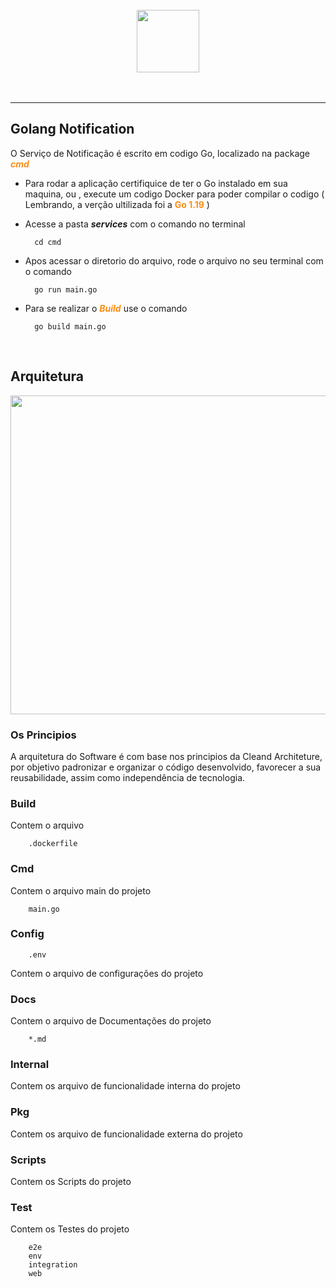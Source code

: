 <br>
<div align="center" class="imgs"> 
<img style="margin: 0 20px;" height="100em" src="https://upload.wikimedia.org/wikipedia/commons/thumb/0/05/Go_Logo_Blue.svg/800px-Go_Logo_Blue.svg.png">
</div>
<br>

<br>
<hr>

## Golang Notification

O Serviço de Notificação é escrito em codigo Go, localizado na package
<b><i style="color:#FB8D12;cursor:pointer">cmd</i></b>

- Para rodar a aplicação certifiquice de ter o Go instalado em sua maquina, ou , execute um codigo Docker para poder compilar o codigo ( Lembrando, a verção ultilizada foi a <b style="color:#FB8D12;cursor:pointer">Go 1.19</b> )

- Acesse a pasta <b><i>services</i></b> com o comando no terminal

        cd cmd

- Apos acessar o diretorio do arquivo, rode o arquivo no seu terminal com o comando

        go run main.go

- Para se realizar o <b style="color:#FB8D12;cursor:pointer"><i>Build</i></b> use o comando

        go build main.go

<br>


## Arquitetura

<div align="center" class="imgs"> 
   <img width="510rem" src="https://miro.medium.com/v2/resize:fit:800/1*0R0r00uF1RyRFxkxo3HVDg.png">
</div>

### Os Principios

<p>A arquitetura do Software é com base nos principios da Cleand Architeture, por objetivo padronizar e organizar o código desenvolvido, favorecer a sua reusabilidade, assim como independência de tecnologia.</p>


### Build
<p>
Contem o arquivo</p>

        .dockerfile

### Cmd
<p>
Contem o arquivo main do projeto</p>

        main.go

### Config
        .env
<p>
Contem o arquivo de configurações do projeto</p>

### Docs
<p>
Contem o arquivo de Documentações do projeto</p>

        *.md

### Internal
<p>
Contem os arquivo de funcionalidade interna do projeto</p>

### Pkg
<p>
Contem os arquivo de funcionalidade externa do projeto</p>

### Scripts
<p>
Contem os Scripts do projeto </p>

### Test
<p>
Contem os Testes do projeto</p>

        e2e
        env
        integration
        web